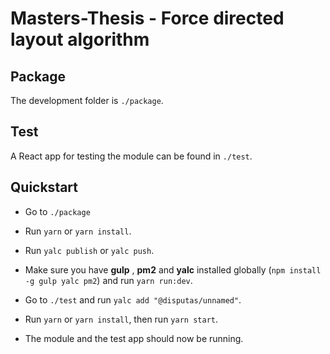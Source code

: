 # Masters-Thesis - Force directed layout algorithm


## Package

The development folder is `./package`.

## Test

A React app for testing the module can be found in `./test`.

## Quickstart

- Go to `./package`

- Run `yarn` or `yarn install`.

- Run `yalc publish` or `yalc push`.

- Make sure you have **gulp** , **pm2** and **yalc** installed globally (`npm install -g gulp yalc pm2`) and run `yarn run:dev`.

- Go to `./test` and run `yalc add "@disputas/unnamed"`.

- Run `yarn` or `yarn install`, then run `yarn start`.

- The module and the test app should now be running.

